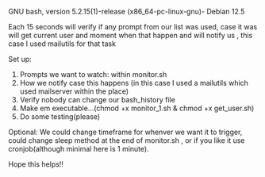 GNU bash, version 5.2.15(1)-release (x86_64-pc-linux-gnu)- Debian 12.5

Each 15 seconds will verify if any prompt from our list was used, case it was will get current user and moment when that happen and will notify us , this case I used mailutils for that task

Set up:
1. Prompts we want to watch: within monitor.sh 
2. How we notify case this happens (in this case I used a mailutils which used mailserver within the place)
3. Verify nobody can change our bash_history file
4. Make em executable...(chmod +x monitor_1.sh & chmod +x get_user.sh) 
5. Do some testing(please)

Optional:
We could change timeframe for whenver we want it to trigger, could change sleep  method at the end of monitor.sh , or if you like it use cronjob(although minimal here is 1 minute).

Hope this helps!!
